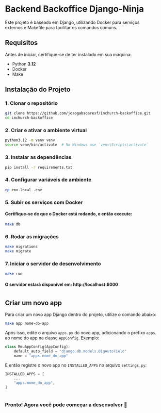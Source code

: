 # Backend Backoffice Django-Ninja

Este projeto é baseado em Django, utilizando Docker para serviços externos e Makefile para facilitar os comandos comuns.

## Requisitos

Antes de iniciar, certifique-se de ter instalado em sua máquina:

- Python **3.12**
- Docker
- Make

## Instalação do Projeto

### 1. Clonar o repositório

```bash
git clone https://github.com/joaogabsoaresf/inchurch-backoffice.git
cd inchurch-backoffice
```

### 2. Criar e ativar o ambiente virtual
```bash
python3.12 -m venv venv
source venv/bin/activate  # No Windows use `venv\Scripts\activate`
```

### 3. Instalar as dependências
```bash
pip install -r requirements.txt
```

### 4. Configurar variáveis de ambiente
```bash
cp env.local .env
```

### 5. Subir os serviços com Docker
#### Certifique-se de que o Docker está rodando, e então execute:
```bash
make db
```

### 6. Rodar as migrações
```bash
make migrations
make migrate
```

### 7. Iniciar o servidor de desenvolvimento
```bash
make run
```
#### O servidor estará disponível em: http://localhost:8000

#

## Criar um novo app
Para criar um novo app Django dentro do projeto, utilize o comando abaixo:
```bash
make app nome-do-app
```
Após isso, edite o arquivo `apps.py` do novo app, adicionando o prefixo `apps`. ao nome do app na classe `AppConfig`. Exemplo:

```python
class MeuAppConfig(AppConfig):
    default_auto_field = "django.db.models.BigAutoField"
    name = "apps.nome_do_app"
```
E então registre o novo app no `INSTALLED_APPS` no arquivo `settings.py`:
```python
INSTALLED_APPS = [
    ...
    "apps.nome_do_app",
]
```
#

### Pronto! Agora você pode começar a desenvolver 🚀
